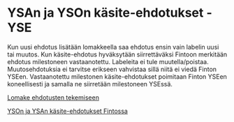 # YSAn ja YSOn käsite-ehdotukset - YSE

Kun uusi ehdotus lisätään lomakkeella saa ehdotus ensin vain labelin uusi tai muutos. Kun käsite-ehdotus hyväksytään siirrettäväksi Fintoon merkitään ehdotus milestoneen vastaanotettu. Labeleita ei tule muutella/poistaa. Muutosehdotuksia ei tarvitse erikseen vahvistaa sillä niitä ei viedä Finton YSEen. Vastaanotettu milestonen käsite-ehdotukset poimitaan Finton YSEen koneellisesti ja samalla ne siirretään milestoneen YSEssä.

[Lomake ehdotusten tekemiseen](http://ehdotus.finto.fi/)

[YSOn ja YSAn käsite-ehdotukset Fintossa](http://dev.finto.fi/yse/fi/)

